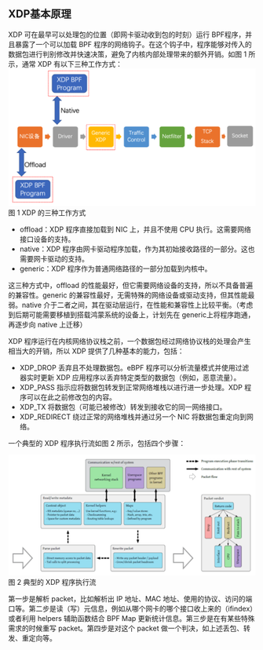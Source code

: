 ## XDP基本原理

XDP 可在最早可以处理包的位置（即网卡驱动收到包的时刻）运行 BPF程序，并且暴露了一个可以加载 BPF 程序的网络钩子。在这个钩子中，程序能够对传入的数据包进行判别修改并快速决策，避免了内核内部处理带来的额外开销。如图 1 所示，通常 XDP 有以下三种工作方式：
<img src="./images/xdpmode.png" />
图 1 XDP 的三种工作方式

- offload：XDP 程序直接加载到 NIC 上，并且不使用 CPU 执行。这需要网络接口设备的支持。
- native：XDP 程序由网卡驱动程序加载，作为其初始接收路径的一部分。这也需要网卡驱动的支持。
- generic：XDP 程序作为普通网络路径的一部分加载到内核中。

这三种方式中，offload 的性能最好，但它需要网络设备的支持，所以不具备普遍的兼容性。generic 的兼容性最好，无需特殊的网络设备或驱动支持，但其性能最弱。native 介于二者之间，其在驱动层运行，在性能和兼容性上比较平衡。（考虑到后期可能需要移植到搭载鸿蒙系统的设备上，计划先在 generic上将程序跑通，再逐步向 native 上迁移）

XDP 程序运行在内核网络协议栈之前，一个数据包经过网络协议栈的处理会产生相当大的开销，所以 XDP 提供了几种基本的能力，包括：

- XDP_DROP
丢弃且不处理数据包。eBPF 程序可以分析流量模式并使用过滤器实时更新 XDP 应用程序以丢弃特定类型的数据包（例如，恶意流量）。
- XDP_PASS
指示应将数据包转发到正常网络堆栈以进行进一步处理。XDP 程序可以在此之前修改包的内容。
- XDP_TX
将数据包（可能已被修改）转发到接收它的同一网络接口。
- XDP_REDIRECT
绕过正常的网络堆栈并通过另一个 NIC 将数据包重定向到网络。

一个典型的 XDP 程序执行流如图 2 所示，包括四个步骤：

<img src="./images/process.png" />
图 2 典型的 XDP 程序执行流

第一步是解析 packet，比如解析出 IP 地址、MAC 地址、使用的协议、访问的端口等。第二步是读（写）元信息，例如从哪个网卡的哪个接口收上来的（ifindex）或者利用 helpers 辅助函数结合 BPF Map 更新统计信息。第三步是在有某些特殊需求的时候重写 packet。第四步是对这个 packet 做一个判决，如上述丢包、转发、重定向等。